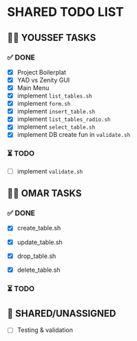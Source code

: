 # SHARED TODO LIST  

## 👨‍💻 YOUSSEF TASKS  

### ✅ DONE  
- [x] Project Boilerplat   
- [x] YAD vs Zenity GUI  
- [x] Main Menu
- [x] implement `list_tables.sh`
- [x] implement `form.sh`
- [x] implement `insert_table.sh`
- [x] implement `list_tables_radio.sh`
- [x] implement `select_table.sh`
- [x] implement DB create fun in `validate.sh`

### ⏳ TODO  
- [ ] implement `validate.sh`

## 👨‍💻 OMAR TASKS  

### ✅ DONE  
- [x] create_table.sh
- [x] update_table.sh
- [x] drop_table.sh
- [x] delete_table.sh



### ⏳ TODO  

## 🔄 SHARED/UNASSIGNED  
- [ ] Testing & validation 